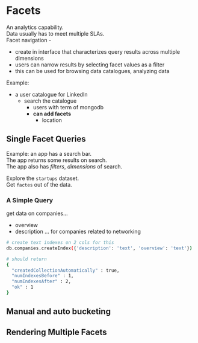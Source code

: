 # Facets
An analytics capability.  
Data usually has to meet multiple SLAs.  
Facet navigation - 
- create in interface that characterizes query results across multiple dimensions
- users can narrow results by selecting facet values as a filter
- this can be used for browsing data catalogues, analyzing data

Example:
- a user catalogue for LinkedIn
  - search the catalogue
    - users with term of mongodb
    - **can add facets**
      - location

## Single Facet Queries
Example: an app has a search bar.  
The app returns some results on search.  
The app also has _filters_, _dimensions_ of search.  

Explore the `startups` dataset.  
Get `factes` out of the data.  

### A Simple Query
get data on companies...
- overview
- description
... for companies related to networking
```bash
# create text indexes on 2 cols for this
db.companies.createIndex({'description': 'text', 'overview': 'text'})

# should return
{
  "createdCollectionAutomatically" : true,
  "numIndexesBefore" : 1,
  "numIndexesAfter" : 2,
  "ok" : 1
}

```


## Manual and auto bucketing

## Rendering Multiple Facets

